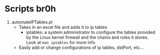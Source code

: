 # Scripts br0h  
1. automateIPTables.pl  
    * Takes in an excel file and adds it to ip tables
        - iptables: a system administrator to configure the tables provided by the Linux kernel firewall and the chains and rules it stores. Look at `man iptables` for more info 
    * Easily add or change configurations of ip tables, dstPort, etc...
